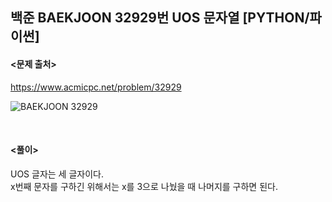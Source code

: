 ## 백준 BAEKJOON 32929번 UOS 문자열 [PYTHON/파이썬]

#### <문제 출처><br>
https://www.acmicpc.net/problem/32929

![BAEKJOON 32929](https://img1.daumcdn.net/thumb/R1280x0/?scode=mtistory2&fname=https%3A%2F%2Fblog.kakaocdn.net%2Fdn%2Fz81co%2FbtsMwpeEZWk%2Fgnt2A04u6VHCuNRAF9KIo1%2Fimg.png)

<br>

#### <풀이><br>

UOS 글자는 세 글자이다.  
x번째 문자를 구하긴 위해서는 x를 3으로 나눴을 때 나머지를 구하면 된다.  